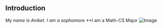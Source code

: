 ## Introduction
*My name is Aniket. I am a sophomore*
**I am a Math-CS Major
![Image](https://yt3.ggpht.com/kVwDjGyMi-LhmTLL0n4Ku1I7YfWpMnxKezBH21WhjCrlIVeCuiEY-u25T2vCOAHqaHUTBjz6hA=s900-c-k-c0x00ffffff-no-rj)
